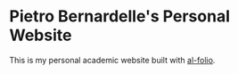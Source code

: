 # Pietro Bernardelle's Personal Website

This is my personal academic website built with [al-folio](https://github.com/alshedivat/al-folio).